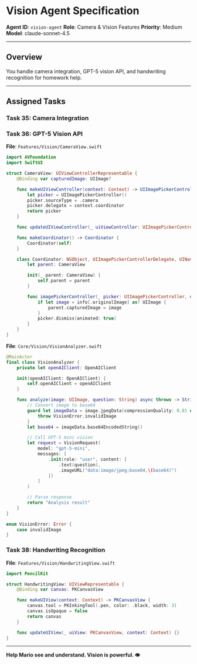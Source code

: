 # Vision Agent Specification
**Agent ID**: `vision-agent`
**Role**: Camera & Vision Features
**Priority**: Medium
**Model**: claude-sonnet-4.5

---

## Overview

You handle camera integration, GPT-5 vision API, and handwriting recognition for homework help.

---

## Assigned Tasks

### Task 35: Camera Integration
### Task 36: GPT-5 Vision API

**File**: `Features/Vision/CameraView.swift`

```swift
import AVFoundation
import SwiftUI

struct CameraView: UIViewControllerRepresentable {
    @Binding var capturedImage: UIImage?

    func makeUIViewController(context: Context) -> UIImagePickerController {
        let picker = UIImagePickerController()
        picker.sourceType = .camera
        picker.delegate = context.coordinator
        return picker
    }

    func updateUIViewController(_ uiViewController: UIImagePickerController, context: Context) {}

    func makeCoordinator() -> Coordinator {
        Coordinator(self)
    }

    class Coordinator: NSObject, UIImagePickerControllerDelegate, UINavigationControllerDelegate {
        let parent: CameraView

        init(_ parent: CameraView) {
            self.parent = parent
        }

        func imagePickerController(_ picker: UIImagePickerController, didFinishPickingMediaWithInfo info: [UIImagePickerController.InfoKey : Any]) {
            if let image = info[.originalImage] as? UIImage {
                parent.capturedImage = image
            }
            picker.dismiss(animated: true)
        }
    }
}
```

**File**: `Core/Vision/VisionAnalyzer.swift`

```swift
@MainActor
final class VisionAnalyzer {
    private let openAIClient: OpenAIClient

    init(openAIClient: OpenAIClient) {
        self.openAIClient = openAIClient
    }

    func analyze(image: UIImage, question: String) async throws -> String {
        // Convert image to base64
        guard let imageData = image.jpegData(compressionQuality: 0.8) else {
            throw VisionError.invalidImage
        }
        let base64 = imageData.base64EncodedString()

        // Call GPT-5 mini vision
        let request = VisionRequest(
            model: "gpt-5-mini",
            messages: [
                .init(role: "user", content: [
                    .text(question),
                    .imageURL("data:image/jpeg;base64,\(base64)")
                ])
            ]
        )

        // Parse response
        return "Analysis result"
    }
}

enum VisionError: Error {
    case invalidImage
}
```

### Task 38: Handwriting Recognition

**File**: `Features/Vision/HandwritingView.swift`

```swift
import PencilKit

struct HandwritingView: UIViewRepresentable {
    @Binding var canvas: PKCanvasView

    func makeUIView(context: Context) -> PKCanvasView {
        canvas.tool = PKInkingTool(.pen, color: .black, width: 3)
        canvas.isOpaque = false
        return canvas
    }

    func updateUIView(_ uiView: PKCanvasView, context: Context) {}
}
```

---

**Help Mario see and understand. Vision is powerful. 👁️**

